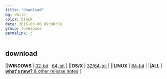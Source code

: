 ```yaml
---
title: "download"
bg: white
color: black
date: 2015-03-06 09:00:03
group: tonespace
permalink: /
---
```


## download

||**WINDOWS** | <a class="button button-primary u-fixed-width-10 track-click" href="/en/tonespace/v0205/download/544/tonespace-2.5.544-win-32bit.zip">32-bit</a>  &nbsp; <a class="button button-primary u-fixed-width-10 track-click" href="/en/tonespace/v0205/download/544/tonespace-2.5.544-win-64bit.zip">64-bit</a> | 
||**OS/X**    | <a class="button button-primary u-fixed-width-10 track-click" href="/en/tonespace/v0205/download/544/tonespace-2.5.544-macosx.dmg">32/64-bit</a> |
||**LINUX**   | <a class="button button-primary u-fixed-width-10 track-click" href="/en/tonespace/v0205/download/544/tonespace-2.5.544-linux-64bit.zip">64-bit</a> |
||**ALL**     | [**what's new?**  &  other release notes](/en/tonespace/v0205/download/544/readme-tonespace.html)         |

